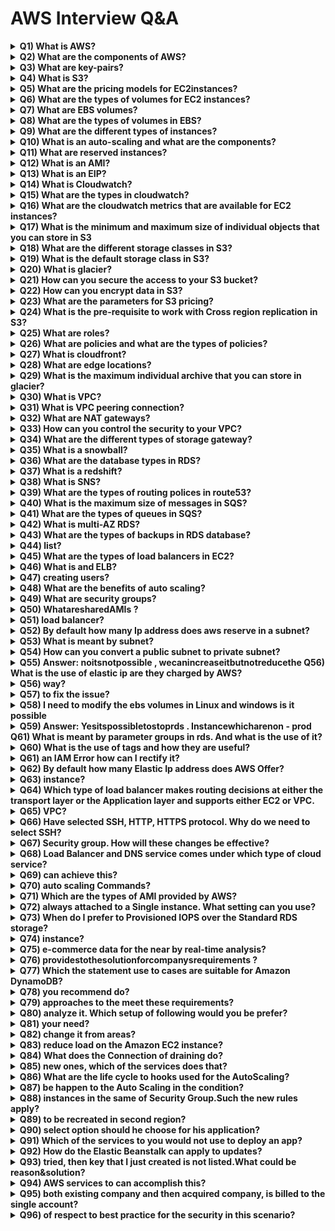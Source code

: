 # AWS Interview Q&A

<details>
  <summary><strong>Q1) What is AWS?</strong></summary>
  <p>AWS stands for Amazon Web Services. AWS is a platform that provides on-demand resources for hosting web services, storage, networking, databases and other resources over the internet with a pay-as-you-go pricing.</p>
</details>

<details>
  <summary><strong>Q2) What are the components of AWS?</strong></summary>
  <p>Answer : EC 2  ElasticComputeCloud, S3  SimpleStorageService, Store, Cloudwatch, Key-Paris are few of the components of AWS.</p>
</details>

<details>
  <summary><strong>Q3) What are key-pairs?</strong></summary>
  <p>Key-pairs are secure login information for your instances/virtual machines. To connect to the instances we use key-pairs that contain a public-key and private-key.</p>
</details>

<details>
  <summary><strong>Q4) What is S3?</strong></summary>
  <p>S3 stands for Simple Storage Service. It is a storage service that provides an interface that you can use to store any amount of data, at any time, from anywhere in the world. With S3 you pay only for what you use and the payment model is pay-as-you-go.</p>
</details>

<details>
  <summary><strong>Q5) What are the pricing models for EC2instances?</strong></summary>
  <p>The different pricing model for EC2 instances are as below, On-demand Reserved Spot Scheduled Dedicated</p>
</details>

<details>
  <summary><strong>Q6) What are the types of volumes for EC2 instances?</strong></summary>
  <p>There are two types of volumes, Instance store volumes EBS  ElasticBlockStores</p>
</details>

<details>
  <summary><strong>Q7) What are EBS volumes?</strong></summary>
  <p>EBS stands for Elastic Block Stores. They are persistent volumes that you can attach to the instances. With EBS volumes, your data will be preserved even when you stop your instances, unlike your instance store volumes where the data is deleted when you stop the instances.</p>
</details>

<details>
  <summary><strong>Q8) What are the types of volumes in EBS?</strong></summary>
  <p>Following are the types of volumes in EBS, General purpose Provisioned IOPS Magnetic Cold HDD Throughput optimized</p>
</details>

<details>
  <summary><strong>Q9) What are the different types of instances?</strong></summary>
  <p>Following are the types of instances, General purpose Computer Optimized Storage Optimized Memory Optimized Accelerated Computing</p>
</details>

<details>
  <summary><strong>Q10) What is an auto-scaling and what are the components?</strong></summary>
  <p>Auto scaling allows you to automatically scale-up and scale-down the number of instances depending on the CPU utilization or memory utilization. There are 2 components in Auto scaling, they are Auto-scaling groups and Launch Configuration. Get AWS Online Training</p>
</details>

<details>
  <summary><strong>Q11) What are reserved instances?</strong></summary>
  <p>Reserved instances are the instance that you can reserve a fixed capacity of EC2 instances. In reserved instances you will have to get into a contract of 1 year or 3 years.</p>
</details>

<details>
  <summary><strong>Q12) What is an AMI?</strong></summary>
  <p>AMI stands for Amazon Machine Image. AMI is a template that contains the software configurations, launch permission and a block device mapping that specifies the volume to attach to the instance when it is launched.</p>
</details>

<details>
  <summary><strong>Q13) What is an EIP?</strong></summary>
  <p>EIP stands for Elastic IP address. It is designed for dynamic cloud computing. When you want to have a static IP address for your instances when you stop and restart your instances, you will be using EIP address.</p>
</details>

<details>
  <summary><strong>Q14) What is Cloudwatch?</strong></summary>
  <p>Cloudwatch is a monitoring tool that you can use to monitor your various AWS resources. Like health check, network, Application, etc.</p>
</details>

<details>
  <summary><strong>Q15) What are the types in cloudwatch?</strong></summary>
  <p>There are 2 types in cloudwatch. Basic monitoring and detailed monitoring. Basic monitoring is free and detailed monitoring is chargeable.</p>
</details>

<details>
  <summary><strong>Q16) What are the cloudwatch metrics that are available for EC2 instances?</strong></summary>
  <p>Diskreads, Diskwrites, CPU utilization, networkpacketsIn, networkpacketsOut, networkIn, networkOut, CPUCreditUsage, CPUCreditBalance.</p>
</details>

<details>
  <summary><strong>Q17) What is the minimum and maximum size of individual objects that you can store in S3</strong></summary>
  <p>The minimum size of individual objects that you can store in S3 is 0 bytes and the maximum bytes that you can store for individual objects is 5TB.</p>
</details>

<details>
  <summary><strong>Q18) What are the different storage classes in S3?</strong></summary>
  <p>Following are the types of storage classes in S3, Standard frequently accessed Standard infrequently accessed One-zone infrequently accessed. Glacier RRS  reducedredundancystorage</p>
</details>

<details>
  <summary><strong>Q19) What is the default storage class in S3?</strong></summary>
  <p>The default storage class in S3 in Standard frequently accessed. Became an AWS Expert with Certification in 25hours</p>
</details>

<details>
  <summary><strong>Q20) What is glacier?</strong></summary>
  <p>Glacier is the back up or archival tool that you use to back up your data in S3.</p>
</details>

<details>
  <summary><strong>Q21) How can you secure the access to your S3 bucket?</strong></summary>
  <p>There are two ways that you can control the access to your S3 buckets, ACL  Access ControlList Bucket polices</p>
</details>

<details>
  <summary><strong>Q22) How can you encrypt data in S3?</strong></summary>
  <p>You can encrypt the data by using the below methods, ServerSideEncryptionS3 ( AES256encryption ) ServerSideEncryptionKMS ( KeymanagementService ) ServerSideEncryptionC ( ClientSide )</p>
</details>

<details>
  <summary><strong>Q23) What are the parameters for S3 pricing?</strong></summary>
  <p>The pricing model for S3 is as below, Storage used Number of requests you make Storage management Data transfer Transfer acceleration</p>
</details>

<details>
  <summary><strong>Q24) What is the pre-requisite to work with Cross region replication in S3?</strong></summary>
  <p>You need to enable versioning on both source bucket and destination to work with cross region replication. Also both the source and destination bucket should be in different region.</p>
</details>

<details>
  <summary><strong>Q25) What are roles?</strong></summary>
  <p>Roles are used to provide permissions to entities that you trust within your AWS account. Roles are users in another account. Roles are similar to users but with roles you do not need to create any username and password to work with the resources.</p>
</details>

<details>
  <summary><strong>Q26) What are policies and what are the types of policies?</strong></summary>
  <p>Policies are permissions that you can attach to the users that you create. These policies will contain that access that you have provided to the users that you have created. There are 2 types of policies. Managed policies Inline policies</p>
</details>

<details>
  <summary><strong>Q27) What is cloudfront?</strong></summary>
  <p>Cloudfront is an AWS web service that provided businesses and application developers an easy and efficient way to distribute their content with low latency and high data transfer speeds. Cloudfront is content delivery network of AWS.</p>
</details>

<details>
  <summary><strong>Q28) What are edge locations?</strong></summary>
  <p>Edge location is the place where the contents will be cached. When a user tries to access some content, the content will be searched in the edge location. If it is not available then the content will be made available from the origin location and a copy will be stored in the edge location.</p>
</details>

<details>
  <summary><strong>Q29) What is the maximum individual archive that you can store in glacier?</strong></summary>
  <p>You can store a maximum individual archive of upto 40 TB. Get AWS 100% Practical Training</p>
</details>

<details>
  <summary><strong>Q30) What is VPC?</strong></summary>
  <p>VPC stands for Virtual Private Cloud. VPC allows you to easily customize your networking configuration. VPC is a network that is logically isolated from other network in the cloud. It allows you to have your own IP address range, subnets, internet gateways, NAT gateways and security groups.</p>
</details>

<details>
  <summary><strong>Q31) What is VPC peering connection?</strong></summary>
  <p>VPC peering connection allows you to connect 1 VPC with another VPC. Instances in these VPC behave as if they are in the same network.</p>
</details>

<details>
  <summary><strong>Q32) What are NAT gateways?</strong></summary>
  <p>NAT stands for Network Address Translation. NAT gateways enables instances in a private subnet to connect to the internet but prevent the internet from initiating a connection with those instances.</p>
</details>

<details>
  <summary><strong>Q33) How can you control the security to your VPC?</strong></summary>
  <p>You can use security groups and NACL (Network Access Control List) to control the security to your VPC.</p>
</details>

<details>
  <summary><strong>Q34) What are the different types of storage gateway?</strong></summary>
  <p>Following are the types of storage gateway. File gateway Volume gateway Tape gateway</p>
</details>

<details>
  <summary><strong>Q35) What is a snowball?</strong></summary>
  <p>Snowball is a data transport solution that used source appliances to transfer large amounts of data into and out of AWS. Using snowball, you can move huge amount of data from one place to another which reduces your network costs, long transfer times and also provides better security.</p>
</details>

<details>
  <summary><strong>Q36) What are the database types in RDS?</strong></summary>
  <p>Following are the types of databases in RDS, Aurora Oracle MYSQL server Postgresql MariaDB SQL server</p>
</details>

<details>
  <summary><strong>Q37) What is a redshift?</strong></summary>
  <p>Amazon redshift is a data warehouse product. It is a fast and powerful, fully managed, petabyte scale data warehouse service in the cloud.</p>
</details>

<details>
  <summary><strong>Q38) What is SNS?</strong></summary>
  <p>SNS stands for Simple Notification Service. SNS is a web service that makes it easy to notifications from the cloud. You can set up SNS to receive email notification or message notification.</p>
</details>

<details>
  <summary><strong>Q39) What are the types of routing polices in route53?</strong></summary>
  <p>Following are the types of routing policies in route53, Simple routing Latency routing Failover routing Geolocation routing Weighted routing Multivalue answer</p>
</details>

<details>
  <summary><strong>Q40) What is the maximum size of messages in SQS?</strong></summary>
  <p>The maximum size of messages in SQS is 256 KB.</p>
</details>

<details>
  <summary><strong>Q41) What are the types of queues in SQS?</strong></summary>
  <p>There are 2 types of queues in SQS. Standard queue FIFO (First In First Out)</p>
</details>

<details>
  <summary><strong>Q42) What is multi-AZ RDS?</strong></summary>
  <p>Multi-AZ (Availability Zone) RDS allows you to have a replica of your production database in another availability zone. Multi-AZ (Availability Zone) database is used for disaster recovery. You will have an exact copy of your database. So when your primary database goes down, your application will automatically failover to the standby database.</p>
</details>

<details>
  <summary><strong>Q43) What are the types of backups in RDS database?</strong></summary>
  <p>There are 2 types of backups in RDS database. Automated backups Manual backups which are known as snapshots.</p>
</details>

<details>
  <summary><strong>Q44) list?</strong></summary>
  <p>Security Groups Network access control list Can control the access at the instance level Can control access at the subnet level Can add rules for "allow" only Can add rules for both "allow" and "deny" Evaluates all rules before allowing the traffic Rules are processed in order number when allowing traffic. Can assign unlimited number of security groups Can assign upto 5 security groups. Statefull filtering Stateless filtering</p>
</details>

<details>
  <summary><strong>Q45) What are the types of load balancers in EC2?</strong></summary>
  <p>There are 3 types of load balancers, Application load balancer Network load balancer Classic load balancer Become an AWS Certified Expert in 25Hours</p>
</details>

<details>
  <summary><strong>Q46) What is and ELB?</strong></summary>
  <p>ELB stands for Elastic Load balancing. ELB automatically distributes the incoming application traffic or network traffic across multiple targets like EC2, containers, IP addresses.</p>
</details>


<details>
  <summary><strong>Q47) creating users?</strong></summary>
  <p>Following are the two types of access that you can create. Programmatic access Console access</p>
</details>

<details>
  <summary><strong>Q48) What are the benefits of auto scaling?</strong></summary>
  <p>Following are the benefits of auto scaling Better fault tolerance Better availability Better cost management</p>
</details>

<details>
  <summary><strong>Q49) What are security groups?</strong></summary>
  <p>Security groups acts as a firewall that contains the traffic for one or more instances. You can associate one or more security groups to your instances when you launch then. You can add rules to each security group that allow traffic to and from its associated instances. You can modify the rules of a security group at any time, the new rules are automatically and immediately applied to all the instances that are associated with the security group Get AWS Online Training</p>
</details>

<details>
  <summary><strong>Q50) WhataresharedAMIs ?</strong></summary>
  <p>SharedAMIsaretheAMIthatarecreatedbyotherdevelo other developed to use.</p>
</details>

<details>
  <summary><strong>Q51) load balancer?</strong></summary>
  <p>Dynamic port mapping, multiple port multiple listeners is used in Application Load Balancer, One port one listener is achieved via Classic Load Balancer</p>
</details>

<details>
  <summary><strong>Q52) By default how many Ip address does aws reserve in a subnet?</strong></summary>
  <p>5</p>
</details>

<details>
  <summary><strong>Q53) What is meant by subnet?</strong></summary>
  <p>A large section of IP Address divided in to chunks are known as subnets</p>
</details>

<details>
  <summary><strong>Q54) How can you convert a public subnet to private subnet?</strong></summary>
  <p>Remove IGW & add NAT Gateway, Associate subnet in Private route table</p>
</details>

<details>
  <summary><strong>Q55) Answer: noitsnotpossible , wecanincreaseitbutnotreducethe Q56) What is the use of elastic ip are they charged by AWS?</strong></summary>
  <p>These are ipv4 address which are used to connect the instance from internet, they are charged if the instances are not attached to it</p>
</details>

<details>
  <summary><strong>Q56) way?</strong></summary>
  <p>If versioning is enabled we can easily restore them</p>
</details>

<details>
  <summary><strong>Q57) to fix the issue?</strong></summary>
  <p>By default AWS offer service limit of 20 running instances per region, to fix the issue we need to contact AWS support to increase the limit based on the requirement</p>
</details>

<details>
  <summary><strong>Q58) I need to modify the ebs volumes in Linux and windows is it possible</strong></summary>
  <p>yes its possible from console use modify volumes in section give the size u need then for windows go to disk management for Linux mount it to achieve the modification Get AWS Online Training</p>
</details>

<details>
  <summary><strong>Q59) Answer: Yesitspossibletostoprds . Instancewhicharenon - prod Q61) What is meant by parameter groups in rds. And what is the use of it?</strong></summary>
  <p>Since RDS is a managed service AWS offers a wide set of parameter in RDS as parameter group which is modified as per requirement</p>
</details>

<details>
  <summary><strong>Q60) What is the use of tags and how they are useful?</strong></summary>
  <p>Tags are used for identification and grouping AWS Resources</p>
</details>

<details>
  <summary><strong>Q61) an IAM Error how can I rectify it?</strong></summary>
  <p>AsAWSuserIdonthaveaccesstouseit , IneedtohaveQ64 ) IdontwantmyAWSAccountidtobeexposedto Answer: In IAM console there is option as sign in url where I can rename my own account name with AWS account</p>
</details>

<details>
  <summary><strong>Q62) By default how many Elastic Ip address does AWS Offer?</strong></summary>
  <p>5 elastic ip per region</p>
</details>

<details>
  <summary><strong>Q63) instance?</strong></summary>
  <p>Binds the user session with a specific instance</p>
</details>

<details>
  <summary><strong>Q64) Which type of load balancer makes routing decisions at either the transport layer or the Application layer and supports either EC2 or VPC.</strong></summary>
  <p>Classic Load Balancer</p>
</details>

<details>
  <summary><strong>Q65) VPC?</strong></summary>
  <p>Elastic Network Interface</p>
</details>

<details>
  <summary><strong>Q66) Have selected SSH, HTTP, HTTPS protocol. Why do we need to select SSH?</strong></summary>
  <p>To verify that there is a rule that allows traffic from EC2 Instance to your computer</p>
</details>

<details>
  <summary><strong>Q67) Security group. How will these changes be effective?</strong></summary>
  <p>Changes are automatically applied to windows instances</p>
</details>

<details>
  <summary><strong>Q68) Load Balancer and DNS service comes under which type of cloud service?</strong></summary>
  <p>IAAS-Storage</p>
</details>

<details>
  <summary><strong>Q69) can achieve this?</strong></summary>
  <p>Create a snapshot of the unencrypted volume (applying encryption parameters), copy the. Snapshot and create a volume from the copied snapshot</p>
</details>

<details>
  <summary><strong>Q70) auto scaling Commands?</strong></summary>
  <p>Auto scaling Launch Config</p>
</details>

<details>
  <summary><strong>Q71) Which are the types of AMI provided by AWS?</strong></summary>
  <p>Instance Store backed, EBS Backed</p>
</details>

<details>
  <summary><strong>Q72) always attached to a Single instance. What setting can you use?</strong></summary>
  <p>Sticky session</p>
</details>

<details>
  <summary><strong>Q73) When do I prefer to Provisioned IOPS over the Standard RDS storage?</strong></summary>
  <p>If you have do batch-oriented is workloads.</p>
</details>

<details>
  <summary><strong>Q74) instance?</strong></summary>
  <p>Primary db instance does not working.</p>
</details>

<details>
  <summary><strong>Q75) e-commerce data for the near by real-time analysis?</strong></summary>
  <p>Good of Amazon DynamoDB.</p>
</details>

<details>
  <summary><strong>Q76) providestothesolutionforcompanysrequirements ?</strong></summary>
  <p>An web application provide on Amazon DynamoDB solution.</p>
</details>

<details>
  <summary><strong>Q77) Which the statement use to cases are suitable for Amazon DynamoDB?</strong></summary>
  <p>The storing metadata for the Amazon S3 objects& The Running of relational joins and complex an updates.</p>
</details>

<details>
  <summary><strong>Q78) you recommend do?</strong></summary>
  <p>Introduce Amazon Elasticache to the cache reads from the Amazon DynamoDB table and to reduce the provisioned read throughput.</p>
</details>

<details>
  <summary><strong>Q79) approaches to the meet these requirements?</strong></summary>
  <p>The Deploy Elasti Cache in-memory cache is running in each availability zone and Then Increase the RDS MySQL Instance size and the Implement provisioned IOPS.</p>
</details>

<details>
  <summary><strong>Q80) analyze it. Which setup of following would you be prefer?</strong></summary>
  <p>The Replace the RDS instance with an 6 node Redshift cluster with take 96TB of storage.</p>
</details>

<details>
  <summary><strong>Q81) your need?</strong></summary>
  <p>Used on Application Load Balancer.</p>
</details>

<details>
  <summary><strong>Q82) change it from areas?</strong></summary>
  <p>Changed to Auto Scaling launch configuration areas.</p>
</details>

<details>
  <summary><strong>Q83) reduce load on the Amazon EC2 instance?</strong></summary>
  <p>Let Create a load balancer, and Give register the Amazon EC2 instance with it.</p>
</details>

<details>
  <summary><strong>Q84) What does the Connection of draining do?</strong></summary>
  <p>The re-routes traffic from the instances which are to be updated (or) failed an health to check.</p>
</details>

<details>
  <summary><strong>Q85) new ones, which of the services does that?</strong></summary>
  <p>The survice make a fault tolerance.</p>
</details>

<details>
  <summary><strong>Q86) What are the life cycle to hooks used for the AutoScaling?</strong></summary>
  <p>They are used to the put an additional taken wait time to the scale in or scale out events. Are You Interested in AWS Course ? Click here</p>
</details>

<details>
  <summary><strong>Q87) be happen to the Auto Scaling in the condition?</strong></summary>
  <p>The auto Scaling will be suspend to the scaling process.</p>
</details>

<details>
  <summary><strong>Q88) instances in the same of Security Group.Such the new rules apply?</strong></summary>
  <p>The Immediately to all the instances in security groups.</p>
</details>

<details>
  <summary><strong>Q89) to be recreated in second region?</strong></summary>
  <p>May be the selected on Route 53 Record Sets.</p>
</details>

<details>
  <summary><strong>Q90) select option should he choose for his application?</strong></summary>
  <p>The condition should be Enable to AWS CloudTrail for the loadbalancers.</p>
</details>

<details>
  <summary><strong>Q91) Which of the services to you would not use to deploy an app?</strong></summary>
  <p>Lambda app not used on deploy.</p>
</details>

<details>
  <summary><strong>Q92) How do the Elastic Beanstalk can apply to updates?</strong></summary>
  <p>By a duplicate ready with a updates prepare before swapping.</p>
</details>

<details>
  <summary><strong>Q93) tried, then key that I just created is not listed.What could be reason&solution?</strong></summary>
  <p>The Key should be working in the same region.</p>
</details>

<details>
  <summary><strong>Q94) AWS services to can accomplish this?</strong></summary>
  <p>The monitoring on Amazon CloudWatch</p>
</details>

<details>
  <summary><strong>Q95) both existing company and then acquired company, is billed to the single account?</strong></summary>
  <p>All InvitestakeacquiredthecompanysAWSaccounttojoinexisting by using AWS Organizations.</p>
</details>

<details>
  <summary><strong>Q96) of respect to best practice for the security in this scenario?</strong></summary>
  <p>The user should be attach an IAM roles with the DynamoDB access to EC2 instance.</p>
</details>

